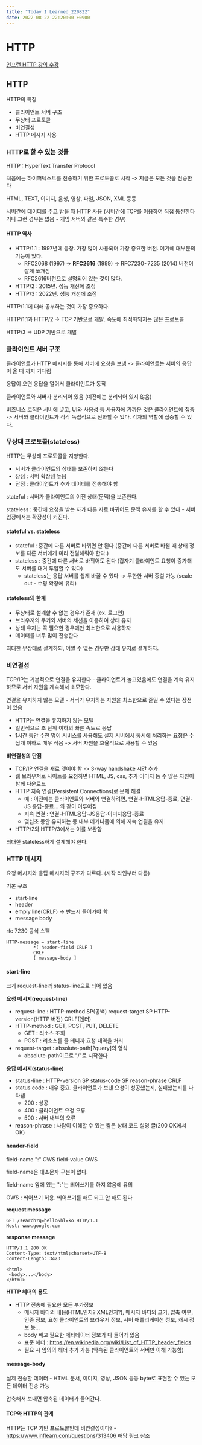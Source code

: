 ```yaml
---
title: "Today I Learned_220822"
date: 2022-08-22 22:20:00 +0900
---
```


# HTTP
[인프런 HTTP 강의 수강](https://www.inflearn.com/course/http-%EC%9B%B9-%EB%84%A4%ED%8A%B8%EC%9B%8C%ED%81%AC/dashboard)

## HTTP
HTTP의 특징
- 클라이언트 서버 구조
- 무상태 프로토콜
- 비연결성
- HTTP 메시지 사용

### HTTP로 할 수 있는 것들
HTTP : HyperText Transfer Protocol

처음에는 하이퍼텍스트를 전송하기 위한 프로토콜로 시작 -> 지금은 모든 것을 전송한다

HTML, TEXT, 이미지, 음성, 영상, 파일, JSON, XML 등등

서버간에 데이터를 주고 받을 때 HTTP 사용 (서버간에 TCP를 이용하여 직접 통신한다거나 그런 경우는 없음 - 게임 서버와 같은 특수한 경우)

#### HTTP 역사
- HTTP/1.1 : 1997년에 등장. 가장 많이 사용되며 가장 중요한 버전. 여기에 대부분의 기능이 있다.
  - RFC2068 (1997) -> **RFC2616** (1999) -> RFC7230~7235 (2014) 버전이 잘게 쪼개짐
  - RFC2616버전으로 설명되어 있는 것이 많다.
- HTTP/2 : 2015년. 성능 개선에 초점
- HTTP/3 : 2022년. 성능 개선에 초점

HTTP/1.1에 대해 공부하는 것이 가장 중요하다.

HTTP/1.1과 HTTP/2 -> TCP 기반으로 개발. 속도에 최적화되지는 않은 프로토콜

HTTP/3 -> UDP 기반으로 개발

### 클라이언트 서버 구조
클라이언트가 HTTP 메시지를 통해 서버에 요청을 보냄 -> 클라이언트는 서버의 응답이 올 때 까지 기다림

응답이 오면 응답을 열어서 클라이언트가 동작

클라이언트와 서버가 분리되어 있음 (예전에는 분리되어 있지 않음)

비즈니스 로직은 서버에 넣고, UI와 사용성 등 사용자에 가까운 것은 클라이언트에 집중 -> 서버와 클라이언트가 각각 독립적으로 진화할 수 있다. 각자의 역할에 집중할 수 있다.

### 무상태 프로토콜(stateless)
HTTP는 무상태 프로토콜을 지향한다.
- 서버가 클라이언트의 상태를 보존하지 않는다
- 장점 : 서버 확장성 높음
- 단점 : 클라이언트가 추가 데이터를 전송해야 함

stateful : 서버가 클라이언트의 이전 상태(문맥)을 보존한다.

stateless : 중간에 요청을 받는 자가 다른 자로 바뀌어도 문맥 유지를 할 수 있다 - 서버 입장에서는 확장성이 커진다.

#### stateful vs. stateless
- stateful : 중간에 다른 서버로 바뀌면 안 된다 (중간에 다른 서버로 바뀔 때 상태 정보를 다른 서버에게 미리 전달해줘야 한다.)
- stateless : 중간에 다른 서버로 바뀌어도 된다 (갑자기 클라이언트 요청이 증가해도 서버를 대거 투입할 수 있다)
  - stateless는 응답 서버를 쉽게 바꿀 수 있다 -> 무한한 서버 증설 가능 (scale out - 수평 확장에 유리)

#### stateless의 한계
- 무상태로 설계할 수 없는 경우가 존재 (ex. 로그인)
- 브라우저의 쿠키와 서버의 세션을 이용하여 상태 유지
- 상태 유지는 꼭 필요한 경우에만 최소한으로 사용하자
- 데이터를 너무 많이 전송한다

최대한 무상태로 설계하되, 어쩔 수 없는 경우만 상태 유지로 설계하자.

### 비연결성
TCP/IP는 기본적으로 연결을 유지한다 - 클라이언트가 놀고있음에도 연결을 계속 유지하므로 서버 자원을 계속해서 소모한다.

연결을 유지하지 않는 모델 - 서버가 유지하는 자원을 최소한으로 줄일 수 있다는 장점이 있음

- HTTP는 연결을 유지하지 않는 모델
- 일반적으로 초 단위 이하의 빠른 속도로 응답
- 1시간 동안 수천 명이 서비스를 사용해도 실제 서버에서 동시에 처리하는 요청은 수십개 이하로 매우 작음 -> 서버 자원을 효율적으로 사용할 수 있음

**비연결성의 단점**
- TCP/IP 연결을 새로 맺어야 함 -> 3-way handshake 시간 추가
- 웹 브라우저로 사이트를 요청하면 HTML, JS, css, 추가 이미지 등 수 많은 자원이 함께 다운로드
- HTTP 지속 연결(Persistent Connections)로 문제 해결
  - 예 : 이전에는 클라이언트와 서버와 연결하려면, 연결-HTML응답-종료, 연결-JS 응답-종료... 와 같이 이루어짐
  - 지속 연결 : 연결-HTML응답-JS응답-이미지응답-종료
  - 몇십초 동안 유지하는 등 내부 메커니즘에 의해 지속 연결을 유지
- HTTP/2와 HTTP/3에서는 이를 보완함
  
최대한 stateless하게 설계해야 한다.

### HTTP 메시지
요청 메시지와 응답 메시지의 구조가 다르다. (시작 라인부터 다름)

기본 구조
- start-line
- header
- emply line(CRLF) -> 반드시 들어가야 함
- message body

rfc 7230 공식 스펙

```
HTTP-message = start-line
          *( header-field CRLF )
          CRLF
          [ message-body ]
```

#### start-line
크게 request-line과 status-line으로 되어 있음

**요청 메시지(request-line)**
- request-line : HTTP-method SP(공백) request-target SP HTTP-version(HTTP 버전) CRLF(엔터)
- HTTP-method : GET, POST, PUT, DELETE
  - GET : 리소스 조회
  - POST : 리소스를 줄 테니까 요청 내역을 처리
- request-target : absolute-path[?query]의 형식
  - absolute-path이므로 "/"로 시작한다
  
**응답 메시지(status-line)**
- status-line : HTTP-version SP status-code SP reason-phrase CRLF
- status code : 매우 중요. 클라이언트가 보낸 요청이 성공했는지, 실패했는지를 나타냄
  - 200 : 성공
  - 400 : 클라이언트 요청 오류
  - 500 : 서버 내부의 오류
- reason-phrase : 사람이 이해할 수 있는 짧은 상태 코드 설명 글(200 OK에서 OK)

#### header-field
field-name ":" OWS field-value OWS

field-name은 대소문자 구분이 없다.

field-name 옆에 있는 ":"는 띄어쓰기를 하지 않음에 유의

OWS : 띄어쓰기 허용. 띄어쓰기를 해도 되고 안 해도 된다

**request message**
```
GET /search?q=hello&hl=ko HTTP/1.1
Host: www.google.com

```

**response message**
```
HTTP/1.1 200 OK
Content-Type: text/html;charset=UTF-8
Content-Length: 3423

<html>
 <body>...</body>
</html>
```

**HTTP 헤더의 용도**
- HTTP 전송에 필요한 모든 부가정보
  - 메시지 바디의 내용(HTML인지? XML인지?), 메시지 바디의 크기, 압축 여부, 인증 정보, 요청 클라이언트의 브라우저 정보, 서버 애플리케이션 정보, 캐시 정보 등...
  - body 빼고 필요한 메타데이터 정보가 다 들어가 있음
  - 표준 헤더 : https://en.wikipedia.org/wiki/List_of_HTTP_header_fields
  - 필요 시 임의의 헤더 추가 가능 (약속된 클라이언트와 서버만 이해 가능함)
  

#### message-body
실제 전송할 데이터 - HTML 문서, 이미지, 영상, JSON 등등 byte로 표현할 수 있는 모든 데이터 전송 가능

압축해서 보내면 압축된 데이터가 들어간다.

#### TCP와 HTTP의 관계
HTTP는 TCP 기반 프로토콜인데 비연결성이다? - https://www.inflearn.com/questions/313406 해당 링크 참조